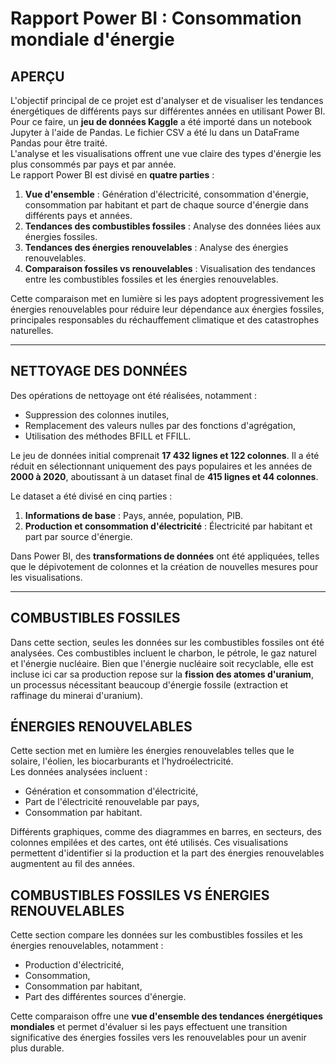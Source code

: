 # Rapport Power BI : Consommation mondiale d'énergie

## **APERÇU**

L'objectif principal de ce projet est d'analyser et de visualiser les tendances énergétiques de différents pays sur différentes années en utilisant Power BI. Pour ce faire, un **jeu de données Kaggle** a été importé dans un notebook Jupyter à l'aide de Pandas. Le fichier CSV a été lu dans un DataFrame Pandas pour être traité.  
L'analyse et les visualisations offrent une vue claire des types d'énergie les plus consommés par pays et par année.  
Le rapport Power BI est divisé en **quatre parties** :
1. **Vue d'ensemble** : Génération d'électricité, consommation d'énergie, consommation par habitant et part de chaque source d'énergie dans différents pays et années.  
2. **Tendances des combustibles fossiles** : Analyse des données liées aux énergies fossiles.  
3. **Tendances des énergies renouvelables** : Analyse des énergies renouvelables.  
4. **Comparaison fossiles vs renouvelables** : Visualisation des tendances entre les combustibles fossiles et les énergies renouvelables.  

Cette comparaison met en lumière si les pays adoptent progressivement les énergies renouvelables pour réduire leur dépendance aux énergies fossiles, principales responsables du réchauffement climatique et des catastrophes naturelles.

---

## **NETTOYAGE DES DONNÉES**

Des opérations de nettoyage ont été réalisées, notamment :  
- Suppression des colonnes inutiles,  
- Remplacement des valeurs nulles par des fonctions d'agrégation,  
- Utilisation des méthodes BFILL et FFILL.  

Le jeu de données initial comprenait **17 432 lignes et 122 colonnes**. Il a été réduit en sélectionnant uniquement des pays populaires et les années de **2000 à 2020**, aboutissant à un dataset final de **415 lignes et 44 colonnes**.  

Le dataset a été divisé en cinq parties :  
1. **Informations de base** : Pays, année, population, PIB.  
2. **Production et consommation d'électricité** : Électricité par habitant et part par source d'énergie.  

Dans Power BI, des **transformations de données** ont été appliquées, telles que le dépivotement de colonnes et la création de nouvelles mesures pour les visualisations.

---

## **COMBUSTIBLES FOSSILES**

Dans cette section, seules les données sur les combustibles fossiles ont été analysées. Ces combustibles incluent le charbon, le pétrole, le gaz naturel et l'énergie nucléaire. Bien que l'énergie nucléaire soit recyclable, elle est incluse ici car sa production repose sur la **fission des atomes d'uranium**, un processus nécessitant beaucoup d'énergie fossile (extraction et raffinage du minerai d'uranium).  



## **ÉNERGIES RENOUVELABLES**

Cette section met en lumière les énergies renouvelables telles que le solaire, l'éolien, les biocarburants et l'hydroélectricité.  
Les données analysées incluent :  
- Génération et consommation d'électricité,  
- Part de l'électricité renouvelable par pays,  
- Consommation par habitant.  

Différents graphiques, comme des diagrammes en barres, en secteurs, des colonnes empilées et des cartes, ont été utilisés. Ces visualisations permettent d'identifier si la production et la part des énergies renouvelables augmentent au fil des années.



## **COMBUSTIBLES FOSSILES VS ÉNERGIES RENOUVELABLES**

Cette section compare les données sur les combustibles fossiles et les énergies renouvelables, notamment :  
- Production d'électricité,  
- Consommation,  
- Consommation par habitant,  
- Part des différentes sources d'énergie.  

Cette comparaison offre une **vue d'ensemble des tendances énergétiques mondiales** et permet d'évaluer si les pays effectuent une transition significative des énergies fossiles vers les renouvelables pour un avenir plus durable.

